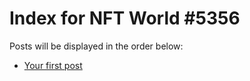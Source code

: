# Index for NFT World #5356
Posts will be displayed in the order below:

- [Your first post](./001-first.md)

